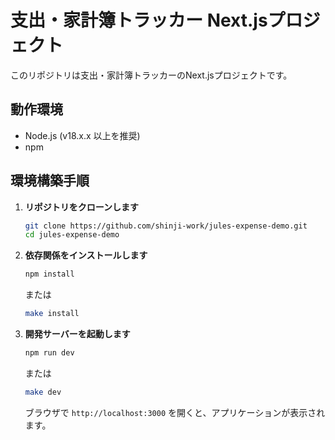 # 支出・家計簿トラッカー Next.jsプロジェクト

このリポジトリは支出・家計簿トラッカーのNext.jsプロジェクトです。

## 動作環境

- Node.js (v18.x.x 以上を推奨)
- npm

## 環境構築手順

1. **リポジトリをクローンします**
   ```bash
   git clone https://github.com/shinji-work/jules-expense-demo.git
   cd jules-expense-demo
   ```

2. **依存関係をインストールします**
   ```bash
   npm install
   ```
   または
   ```bash
   make install
   ```

3. **開発サーバーを起動します**
   ```bash
   npm run dev
   ```
   または
   ```bash
   make dev
   ```
   ブラウザで `http://localhost:3000` を開くと、アプリケーションが表示されます。
